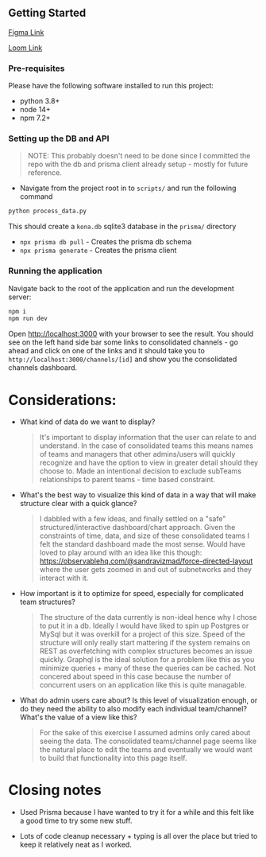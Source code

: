 ## Getting Started

[Figma Link](https://www.figma.com/file/ACOu2yP0Hs7PnI5T4ev3U6/Kona-take-home?node-id=5%3A3)

[Loom Link](https://www.loom.com/share/cbcae85123e1445187aa0bd80710babc)
### Pre-requisites

Please have the following software installed to run this project:

- python 3.8+
- node 14+
- npm 7.2+

### Setting up the DB and API

> NOTE: This probably doesn't need to be done since I committed the repo with the db and prisma client already setup - mostly for future reference.

- Navigate from the project root in to `scripts/` and run the following command

```bash
python process_data.py
```

This should create a `kona.db` sqlite3 database in the `prisma/` directory

- `npx prisma db pull` - Creates the prisma db schema
- `npx prisma generate` - Creates the prisma client

### Running the application

Navigate back to the root of the application and run the development server:

```bash
npm i
npm run dev
```

Open [http://localhost:3000](http://localhost:3000) with your browser to see the result. You should see on the left hand side bar some links to consolidated channels - go ahead and click on one of the links and it should take you to `http://localhost:3000/channels/[id]` and show you the consolidated channels dashboard.

# Considerations:

- What kind of data do we want to display?

  > It's important to display information that the user can relate to and understand. In the case of consolidated teams this means names of teams and managers that other admins/users will quickly recognize and have the option to view in greater detail should they choose to.
  > Made an intentional decision to exclude subTeams relationships to parent teams - time based constraint.

- What's the best way to visualize this kind of data in a way that will make structure clear with a quick glance?

  > I dabbled with a few ideas, and finally settled on a "safe" structured/interactive dashboard/chart approach. Given the constraints of time, data, and size of these consolidated teams I felt the standard dashboard made the most sense. Would have loved to play around with an idea like this though: https://observablehq.com/@sandravizmad/force-directed-layout where the user gets zoomed in and out of subnetworks and they interact with it.

- How important is it to optimize for speed, especially for complicated team structures?

  > The structure of the data currently is non-ideal hence why I chose to put it in a db. Ideally I would have liked to spin up Postgres or MySql but it was overkill for a project of this size. Speed of the structure will only really start mattering if the system remains on REST as overfetching with complex structures becomes an issue quickly. Graphql is the ideal solution for a problem like this as you minimize queries + many of these the queries can be cached. Not concered about speed in this case because the number of concurrent users on an application like this is quite managable.

- What do admin users care about? Is this level of visualization enough, or do they need the ability to also modify each individual team/channel? What's the value of a view like this?
  > For the sake of this exercise I assumed admins only cared about seeing the data. The consolidated teams/channel page seems like the natural place to edit the teams and eventually we would want to build that functionality into this page itself.

# Closing notes

- Used Prisma because I have wanted to try it for a while and this felt like a good time to try some new stuff.

- Lots of code cleanup necessary + typing is all over the place but tried to keep it relatively neat as I worked.
